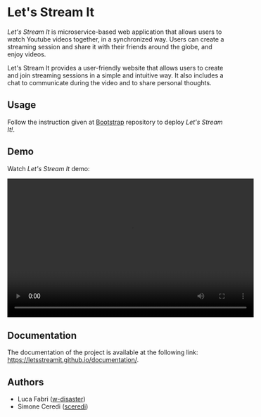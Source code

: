 # Let's Stream It

*Let's Stream It* is microservice-based web application that allows users to watch Youtube videos together, in a synchronized way.
Users can create a streaming session and share it with their friends around the globe, and enjoy videos.

Let's Stream It provides a user-friendly website that allows users to create and join streaming sessions in a simple and intuitive way.
It also includes a chat to communicate during the video and to share personal thoughts.


## Usage

Follow the instruction given at [Bootstrap](https://github.com/LetsStreamIt/bootstrap) repository to deploy *Let's Stream It!*.

## Demo

Watch *Let's Stream It* demo:

<video width="560" height="315" controls>
    <source src="demo.mp4" type="video/mp4" />
</video>


## Documentation

The documentation of the project is available at the following link: https://letsstreamit.github.io/documentation/.

## Authors

- Luca Fabri ([w-disaster](https://github.com/w-disaster))
- Simone Ceredi ([sceredi](https://github.com/sceredi))
